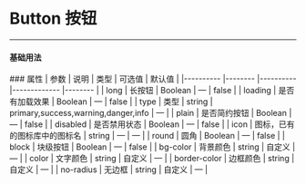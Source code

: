 # Button 按钮
----
#### 基础用法
<vuep  :options="{ tabSize: 2 }"  template="#example"></vuep>

<script v-pre type="text/x-template" id="example">
  <template>
      <div>
        <f-button @click="btnClick">普通</f-button>
        <f-button type="primary" icon="fool__icon--refresh">主要</f-button>
        <f-button type="error" icon="fool__icon--likefill"></f-button>
        <f-button type="warning" disabled>禁止</f-button>
        <f-button plain>简约</f-button>
        <f-button loading no-radius type="primary">loading状态</f-button>
        <f-button no-radius bg-color="#f56c6c" color="#fff" border-color="#f56c6c">自定义颜色</f-button>
        <f-button no-radius>无圆角</f-button>
        <f-button no-radius type="text" icon="fool__icon--checked">文字</f-button>
        <f-button circle type="primary" icon="fool__icon--refresh"></f-button>
        <f-button circle type="success" icon="fool__icon--checked"></f-button>
        <f-button circle icon="fool__icon--search"></f-button>
        <f-button circle type="error" icon="fool__icon--delete"></f-button>
        <f-button circle type="warning" icon="fool__icon--lock"></f-button>
        <f-button round long>100%宽圆角</f-button>
      </div>
  </template>
  <script>
    export default {
      data: function () {
        return { }
      },
      methods: {
        btnClick() {
          this.$toast.text({content: 2})
        },
      }
    }
  </script>
</script>
### 属性
| 参数      | 说明    | 类型      | 可选值       | 默认值   |
|---------- |-------- |---------- |-------------  |-------- |
| long     | 长按钮   | Boolean  |    — | false   |
| loading     | 是否有加载效果   | Boolean  |    — | false   |
| type     | 类型   | string    |   primary,success,warning,danger,info |     —    |
| plain     | 是否简约按钮   | Boolean    | — | false   |
| disabled  | 是否禁用状态    | Boolean   | —   | false   |
| icon  | 图标，已有的图标库中的图标名 | string   |  —  |  —  |
| round     | 圆角   | Boolean  |    — | false   |
| block     | 块级按钮   | Boolean  |    — | false   |
| bg-color     | 背景颜色   | string    | 自定义 |     —    |
| color     | 文字颜色   | string    |  自定义 |     —    |
| border-color     | 边框颜色   | string    |   自定义 |     —    | 
| no-radius     | 无边框   | string    |   自定义 |     —    | 

